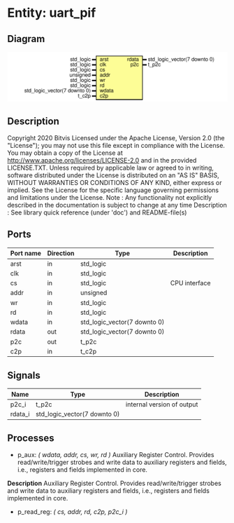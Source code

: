 # Entity: uart_pif
## Diagram
![Diagram](uart_pif.svg "Diagram")
## Description
Copyright 2020 Bitvis
Licensed under the Apache License, Version 2.0 (the "License"); you may not use this file except in compliance with the License.
You may obtain a copy of the License at http://www.apache.org/licenses/LICENSE-2.0 and in the provided LICENSE.TXT.
Unless required by applicable law or agreed to in writing, software distributed under the License is distributed on
an "AS IS" BASIS, WITHOUT WARRANTIES OR CONDITIONS OF ANY KIND, either express or implied.
See the License for the specific language governing permissions and limitations under the License.
Note : Any functionality not explicitly described in the documentation is subject to change at any time
Description   : See library quick reference (under 'doc') and README-file(s)
## Ports
| Port name | Direction | Type                         | Description   |
| --------- | --------- | ---------------------------- | ------------- |
| arst      | in        | std_logic                    |               |
| clk       | in        | std_logic                    |               |
| cs        | in        | std_logic                    | CPU interface |
| addr      | in        | unsigned                     |               |
| wr        | in        | std_logic                    |               |
| rd        | in        | std_logic                    |               |
| wdata     | in        | std_logic_vector(7 downto 0) |               |
| rdata     | out       | std_logic_vector(7 downto 0) |               |
| p2c       | out       | t_p2c                        |               |
| c2p       | in        | t_c2p                        |               |
## Signals
| Name    | Type                         | Description                |
| ------- | ---------------------------- | -------------------------- |
| p2c_i   | t_p2c                        | internal version of output |
| rdata_i | std_logic_vector(7 downto 0) |                            |
## Processes
- p_aux: _( wdata, addr, cs, wr, rd )_
Auxiliary Register Control.
  Provides read/write/trigger strobes and write data to auxiliary
  registers and fields, i.e., registers and fields implemented in core.

**Description**
Auxiliary Register Control.
  Provides read/write/trigger strobes and write data to auxiliary
  registers and fields, i.e., registers and fields implemented in core.

- p_read_reg: _( cs, addr, rd, c2p, p2c_i )_

